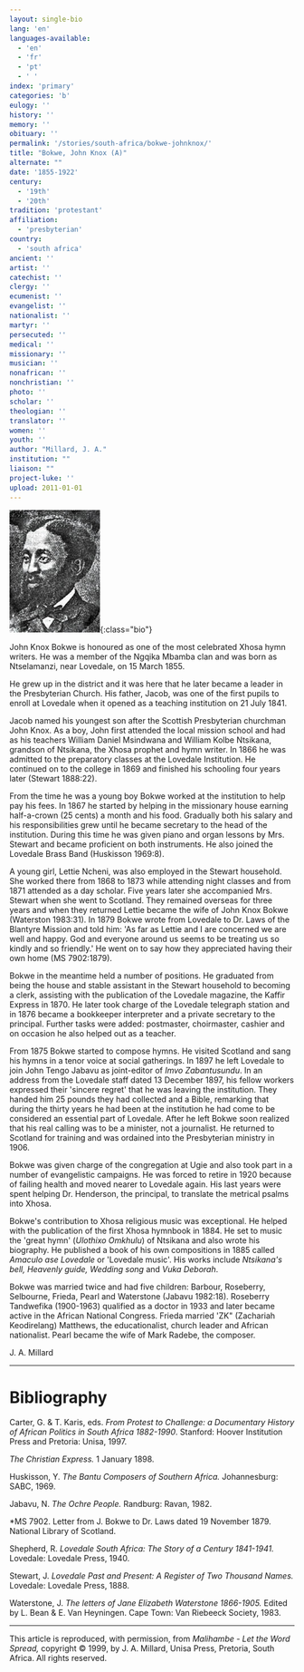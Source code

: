 ```yaml
---
layout: single-bio
lang: 'en'
languages-available:
  - 'en'
  - 'fr'
  - 'pt'
  - ' '
index: 'primary'
categories: 'b'
eulogy: ''
history: ''
memory: ''
obituary: ''
permalink: '/stories/south-africa/bokwe-johnknox/'
title: "Bokwe, John Knox (A)"
alternate: ""
date: '1855-1922'
century:
  - '19th'
  - '20th'
tradition: 'protestant'
affiliation:
  - 'presbyterian'
country:
  - 'south africa'
ancient: ''
artist: ''
catechist: ''
clergy: ''
ecumenist: ''
evangelist: ''
nationalist: ''
martyr: ''
persecuted: ''
medical: ''
missionary: ''
musician: ''
nonafrican: ''
nonchristian: ''
photo: ''
scholar: ''
theologian: ''
translator: ''
women: ''
youth: ''
author: "Millard, J. A."
institution: ""
liaison: ""
project-luke: ''
upload: 2011-01-01
---
```


![John Knox Bokwe](/images/bio-pics/southafrica/bokwe-johnknox/bokwe_john_knox.jpg){:class="bio"}

John Knox Bokwe is honoured as one of the most celebrated Xhosa hymn writers. He was a member of the Ngqika Mbamba clan and was born as Ntselamanzi, near Lovedale, on 15 March 1855.

He grew up in the district and it was here that he later became a leader in the Presbyterian Church. His father, Jacob, was one of the first pupils to enroll at Lovedale when it opened as a teaching institution on 21 July 1841.

Jacob named his youngest son after the Scottish Presbyterian churchman John Knox. As a boy, John first attended the local mission school and had as his teachers William Daniel Msindwana and William Kolbe Ntsikana, grandson of Ntsikana, the Xhosa prophet and hymn writer. In 1866 he was admitted to the preparatory classes at the Lovedale Institution. He continued on to the college in 1869 and finished his schooling four years later (Stewart 1888:22).

From the time he was a young boy Bokwe worked at the institution to help pay his fees. In 1867 he started by helping in the missionary house earning half-a-crown (25 cents) a month and his food. Gradually both his salary and his responsibilities grew until he became secretary to the head of the institution. During this time he was given piano and organ lessons by Mrs. Stewart and became proficient on both instruments. He also joined the Lovedale Brass Band (Huskisson 1969:8).

A young girl, Lettie Ncheni, was also employed in the Stewart household. She worked there from 1868 to 1873 while attending night classes and from 1871 attended as a day scholar. Five years later she accompanied Mrs. Stewart when she went to Scotland. They remained overseas for three years and when they returned Lettie became the wife of John Knox Bokwe (Waterston 1983:31). In 1879 Bokwe wrote from Lovedale to Dr. Laws of the Blantyre Mission and told him: 'As far as Lettie and I are concerned we are well and happy. God and everyone around us seems to be treating us so kindly and so friendly.' He went on to say how they appreciated having their own home (MS 7902:1879).

Bokwe in the meantime held a number of positions. He graduated from being the house and stable assistant in the Stewart household to becoming a clerk, assisting with the publication of the Lovedale magazine, the Kaffir Express in 1870. He later took charge of the Lovedale telegraph station and in 1876 became a bookkeeper interpreter and a private secretary to the principal. Further tasks were added: postmaster, choirmaster, cashier and on occasion he also helped out as a teacher.

From 1875 Bokwe started to compose hymns. He visited Scotland and sang his hymns in a tenor voice at social gatherings. In 1897 he left Lovedale to join John Tengo Jabavu as joint-editor of *Imvo Zabantusundu*. In an address from the Lovedale staff dated 13 December 1897, his fellow workers expressed their 'sincere regret' that he was leaving the institution. They handed him 25 pounds they had collected and a Bible, remarking that during the thirty years he had been at the institution he had come to be considered an essential part of Lovedale. After he left Bokwe soon realized that his real calling was to be a minister, not a journalist. He returned to Scotland for training and was ordained into the Presbyterian ministry in 1906.

Bokwe was given charge of the congregation at Ugie and also took part in a number of evangelistic campaigns. He was forced to retire in 1920 because of failing health and moved nearer to Lovedale again. His last years were spent helping Dr. Henderson, the principal, to translate the metrical psalms into Xhosa.

Bokwe's contribution to Xhosa religious music was exceptional. He helped with the publication of the first Xhosa hymnbook in 1884. He set to music the 'great hymn' (*Ulothixo Omkhulu*) of Ntsikana and also wrote his biography. He published a book of his own compositions in 1885 called *Amaculo ase Lovedale* or 'Lovedale music'. His works include *Ntsikana's bell, Heavenly guide, Wedding song* and *Vuka Deborah*.

Bokwe was married twice and had five children: Barbour, Roseberry, Selbourne, Frieda, Pearl and Waterstone (Jabavu 1982:18). Roseberry Tandwefika (1900-1963) qualified as a doctor in 1933 and later became active in the African National Congress. Frieda married 'ZK" (Zachariah Keodirelang) Matthews, the educationalist, church leader and African nationalist. Pearl became the wife of Mark Radebe, the composer.

J. A. Millard

---

# Bibliography

Carter, G. & T. Karis, eds.  *From Protest to Challenge: a Documentary History of African Politics in South Africa 1882-1990*. Stanford: Hoover Institution Press and Pretoria: Unisa, 1997.

*The Christian Express.*  1 January 1898.

Huskisson, Y.  *The Bantu Composers of Southern Africa.* Johannesburg: SABC, 1969.

Jabavu, N. *The Ochre People.* Randburg: Ravan, 1982.

*MS 7902.  Letter from J. Bokwe to Dr. Laws dated 19 November 1879. National Library of Scotland.

Shepherd, R.  *Lovedale South Africa: The Story of a Century 1841-1941.* Lovedale: Lovedale Press, 1940.

Stewart, J.  *Lovedale Past and Present: A Register of Two Thousand Names.* Lovedale: Lovedale Press, 1888.

Waterstone, J.  *The letters of Jane Elizabeth Waterstone 1866-1905.* Edited by L. Bean & E. Van Heyningen.  Cape Town: Van Riebeeck Society, 1983.

---

This article is reproduced, with permission, from *Malihambe - Let the Word Spread,* copyright &copy; 1999, by J. A. Millard, Unisa Press, Pretoria, South Africa.  All rights reserved.